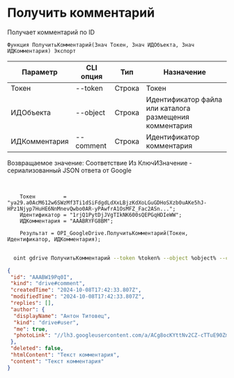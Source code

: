 ﻿---
sidebar_position: 2
---

# Получить комментарий
 Получает комментарий по ID



`Функция ПолучитьКомментарий(Знач Токен, Знач ИДОбъекта, Знач ИДКомментария) Экспорт`

  | Параметр | CLI опция | Тип | Назначение |
  |-|-|-|-|
  | Токен | --token | Строка | Токен |
  | ИДОбъекта | --object | Строка | Идентификатор файла или каталога размещения комментария |
  | ИДКомментария | --comment | Строка | Идентификатор комментария |

  
  Возвращаемое значение:   Соответствие Из КлючИЗначение - сериализованный JSON ответа от Google

<br/>




```bsl title="Пример кода"
    Токен         = "ya29.a0AcM612w6SWzMf3Ti1dSiFdgdLdXxLBjzKdXoLGuGDHoSXzb0uAKe5hJ-HPz1Njyp7HuHE6NnMnevQwbo0AR-yPAwfrA1OsMFZ_Fac2ASn...";
    Идентификатор = "1rjQ1PytDjJVgTIkNK600sQEPGqHDIeWW";
    ИДКомментария = "AAABRYFG8BM";

    Результат = OPI_GoogleDrive.ПолучитьКомментарий(Токен, Идентификатор, ИДКомментария);
```



```sh title="Пример команды CLI"
    
  oint gdrive ПолучитьКомментарий --token %token% --object %object% --comment "AAABI3NNNAY"

```

```json title="Результат"
{
 "id": "AAABW19Pq0I",
 "kind": "drive#comment",
 "createdTime": "2024-10-08T17:42:33.807Z",
 "modifiedTime": "2024-10-08T17:42:33.807Z",
 "replies": [],
 "author": {
  "displayName": "Антон Титовец",
  "kind": "drive#user",
  "me": true,
  "photoLink": "//lh3.googleusercontent.com/a/ACg8ocKYttNv2CZ-cTTuE90Zmht_PwnGc0YnjM1IUllXsTVORfZFVPU=s50-c-k-no"
 },
 "deleted": false,
 "htmlContent": "Текст комментария",
 "content": "Текст комментария"
}
```

